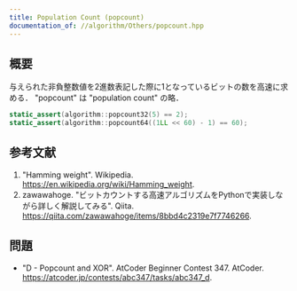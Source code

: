 ```yaml
---
title: Population Count (popcount)
documentation_of: //algorithm/Others/popcount.hpp
---
```



## 概要

与えられた非負整数値を2進数表記した際に1となっているビットの数を高速に求める．
"popcount" は "population count" の略．

```cpp
static_assert(algorithm::popcount32(5) == 2);
static_assert(algorithm::popcount64((1LL << 60) - 1) == 60);
```


## 参考文献

1. "Hamming weight". Wikipedia. <https://en.wikipedia.org/wiki/Hamming_weight>.
1. zawawahoge. "ビットカウントする高速アルゴリズムをPythonで実装しながら詳しく解説してみる". Qiita. <https://qiita.com/zawawahoge/items/8bbd4c2319e7f7746266>.


## 問題

- "D - Popcount and XOR". AtCoder Beginner Contest 347. AtCoder. <https://atcoder.jp/contests/abc347/tasks/abc347_d>.
